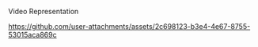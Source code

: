 Video Representation


https://github.com/user-attachments/assets/2c698123-b3e4-4e67-8755-53015aca869c


